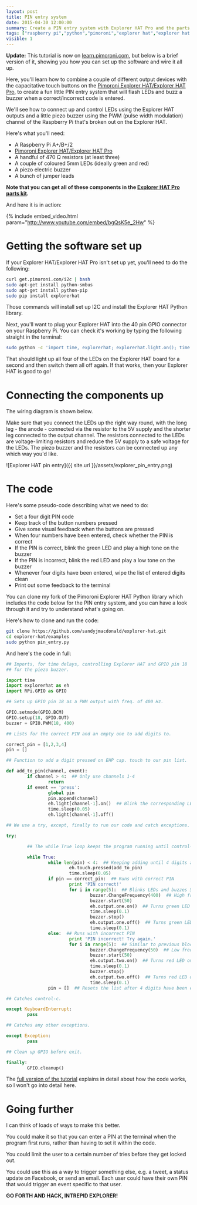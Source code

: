 ```yaml
---
layout: post
title: PIN entry system
date: 2015-04-30 12:00:00
summary: Create a PIN entry system with Explorer HAT Pro and the parts kit.
tags: ["raspberry pi","python","pimoroni","explorer hat","explorer hat pro","tutorial"]
visible: 1
---
```


**Update:** This tutorial is now on
[learn.pimoroni.com](http://learn.pimoroni.com/tutorial/sandyj/explorer-hat-explorer-hat-pin-entry),
but below is a brief version of it, showing you how you can set up the software and wire it
all up.

Here, you'll learn how to combine a couple of different output
devices with the capacitative touch buttons on the
[Pimoroni Explorer HAT/Explorer HAT Pro](http://shop.pimoroni.com/products/explorer-hat),
to create a fun little PIN entry system that will flash LEDs and buzz a buzzer when
a correct/incorrect code is entered.

We'll see how to connect up and control LEDs using the Explorer HAT outputs and a little
piezo buzzer using the PWM (pulse width modulation) channel of the Raspberry Pi that's
broken out on the Explorer HAT.

Here's what you'll need:

* A Raspberry Pi A+/B+/2
* [Pimoroni Explorer HAT/Explorer HAT Pro](http://shop.pimoroni.com/products/explorer-hat)
* A handful of 470 Ω resistors (at least three)
* A couple of coloured 5mm LEDs (ideally green and red)
* A piezo electric buzzer
* A bunch of jumper leads

**Note that you can get all of these components in the
[Explorer HAT Pro parts kit](http://shop.pimoroni.com/products/explorer-hat-pro-parts-kit).**

And here it is in action:

{% include embed_video.html param="http://www.youtube.com/embed/bgQsK5e_2Hw" %}

# Getting the software set up

If your Explorer HAT/Explorer HAT Pro isn't set up yet, you'll need to do the following:

```bash
curl get.pimoroni.com/i2c | bash
sudo apt-get install python-smbus
sudo apt-get install python-pip
sudo pip install explorerhat
```

Those commands will install set up I2C and install the Explorer HAT Python library.

Next, you'll want to plug your Explorer HAT into the 40 pin GPIO connector on your
Raspberry Pi. You can check it's working by typing the following straight in the
terminal:

```bash
sudo python -c 'import time, explorerhat; explorerhat.light.on(); time.sleep(1); explorerhat.light.off()'
```

That should light up all four of the LEDs on the Explorer HAT board for a second and then
switch them all off again. If that works, then your Explorer HAT is good to go!

# Connecting the components up

The wiring diagram is shown below.

Make sure that you connect the LEDs up the right way round, with the long leg - the anode -
connected via the resistor to the 5V supply and the shorter leg connected to the output channel.
The resistors connected to the LEDs are voltage-limiting resistors and reduce the 5V supply to a
safe voltage for the LEDs. The piezo buzzer and the resistors can be connected up any which way
you'd like.


![Explorer HAT pin entry]({{ site.url }}/assets/explorer_pin_entry.png)

# The code

Here's some pseudo-code describing what we need to do:

* Set a four digit PIN code
* Keep track of the button numbers pressed
* Give some visual feedback when the buttons are pressed
* When four numbers have been entered, check whether the PIN is correct
* If the PIN is correct, blink the green LED and play a high tone on the buzzer
* If the PIN is incorrect, blink the red LED and play a low tone on the buzzer
* Whenever four digits have been entered, wipe the list of entered digits clean
* Print out some feedback to the terminal

You can clone my fork of the Pimoroni Explorer HAT Python library which includes the code below
for the PIN entry system, and you can have a look through it and try to understand what's
going on.

Here's how to clone and run the code:

```bash
git clone https://github.com/sandyjmacdonald/explorer-hat.git
cd explorer-hat/examples
sudo python pin_entry.py
```

And here's the code in full:

```python
## Imports, for time delays, controlling Explorer HAT and GPIO pin 18
## for the piezo buzzer.

import time
import explorerhat as eh
import RPi.GPIO as GPIO

## Sets up GPIO pin 18 as a PWM output with freq. of 400 Hz.

GPIO.setmode(GPIO.BCM)
GPIO.setup(18, GPIO.OUT)
buzzer = GPIO.PWM(18, 400)

## Lists for the correct PIN and an empty one to add digits to.

correct_pin = [1,2,3,4]
pin = []

## Function to add a digit pressed on EHP cap. touch to our pin list.

def add_to_pin(channel, event):
        if channel > 4:  ## Only use channels 1-4
                return
        if event == 'press':
                global pin
                pin.append(channel)
                eh.light[channel-1].on()  ## Blink the corresponding LED
                time.sleep(0.05)
                eh.light[channel-1].off()

## We use a try, except, finally to run our code and catch exceptions.

try:

        ## The while True loop keeps the program running until control-c breaks out.

        while True:
                while len(pin) < 4:  ## Keeping adding until 4 digits added
                        eh.touch.pressed(add_to_pin)
                        time.sleep(0.05)
                if pin == correct_pin:  ## Runs with correct PIN
                        print 'PIN correct!'
                        for i in range(5):  ## Blinks LEDs and buzzes 5 times
                                buzzer.ChangeFrequency(400)  ## High frequency
                                buzzer.start(50)
                                eh.output.one.on()  ## Turns green LED on
                                time.sleep(0.1)
                                buzzer.stop()
                                eh.output.one.off()  ## Turns green LED off
                                time.sleep(0.1)
                else:  ## Runs with incorrect PIN
                        print 'PIN incorrect! Try again.'
                        for i in range(5):  ## Similar to previous block
                                buzzer.ChangeFrequency(50)  ## Low frequency
                                buzzer.start(50)
                                eh.output.two.on()  ## Turns red LED on
                                time.sleep(0.1)
                                buzzer.stop()
                                eh.output.two.off()  ## Turns red LED off
                                time.sleep(0.1)
                pin = []  ## Resets the list after 4 digits have been entered

## Catches control-c.

except KeyboardInterrupt:
        pass

## Catches any other exceptions.

except Exception:
        pass

## Clean up GPIO before exit.

finally:
        GPIO.cleanup()
```

The [full version of the tutorial](https://github.com/sandyjmacdonald/pimoroni_learning_materials/blob/master/pin_entry.md)
explains in detail about how the code works, so I won't go into detail here.

# Going further

I can think of loads of ways to make this better.

You could make it so that you can enter a PIN at the terminal when the program first runs,
rather than having to set it within the code.

You could limit the user to a certain number of tries before they get locked out.

You could use this as a way to trigger something else, e.g. a tweet, a status update on
Facebook, or send an email. Each user could have their own PIN that would trigger an
event specific to that user.

**GO FORTH AND HACK, INTREPID EXPLORER!**
